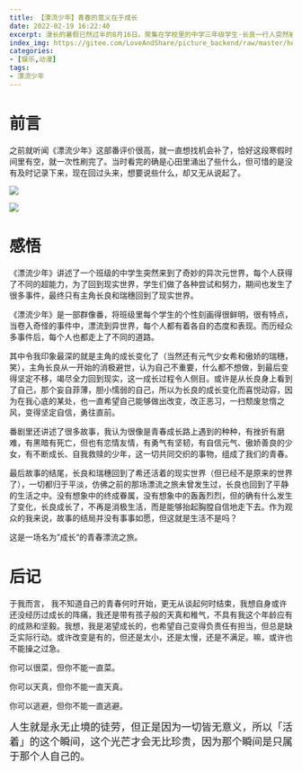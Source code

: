 ```yaml
---
title: 【漂流少年】青春的意义在于成长
date: 2022-02-19 16:22:40
excerpt: 漫长的暑假已然过半的8月16日。聚集在学校里的中学三年级学生·长良一行人突然被卷进从未设想过的事态之中。长良本人自不必说，神秘的转校生·希和瑞穗以及朝风等36名同班同学，都随着学校一起在异次元之中漂流。
index_img: https://gitee.com/LoveAndShare/picture_backend/raw/master/hexo_img/sonny boy.webp
categories:
- [娱乐,动漫]
tags:
- 漂流少年
---
```


# 前言

之前就听闻《漂流少年》这部番评价很高，就一直想找机会补了，恰好这段寒假时间里有空，就一次性刷完了。当时看完的确是心田里涌出了些什么，但可惜的是没有及时记录下来，现在回过头来，想要说些什么，却又无从说起了。

![](https://gitee.com/LoveAndShare/picture_backend/raw/master/img/202202201047171.png)

![](https://gitee.com/LoveAndShare/picture_backend/raw/master/img/202202201048916.png)

# 感悟

《漂流少年》讲述了一个班级的中学生突然来到了奇妙的异次元世界，每个人获得了不同的超能力，为了回到现实世界，学生们做了各种尝试和努力，期间也发生了很多事件，最终只有主角长良和瑞穗回到了现实世界。

《漂流少年》是一部群像番，将班级里每个学生的个性刻画得很鲜明，很有特点，当卷入奇怪的事件中，漂流到异世界，每个人都有着各自的态度和表现。而历经众多事件后，每个人也都走上了不同的道路。

其中令我印象最深的就是主角的成长变化了（当然还有元气少女希和傲娇的瑞穗，笑），主角长良从一开始的消极避世，认为自己不重要，什么都不想做，到最后变得坚定不移，竭尽全力回到现实，这一成长过程令人侧目。或许是从长良身上看到了自己，那个妄自菲薄，胆小懦弱的自己，所以为长良的成长变化而喜悦动容，因为在我心底的某处，也一直希望自己能够做出改变，改正恶习，一扫颓废怠惰之风，变得坚定自信，勇往直前。

番剧里还讲述了很多故事，我认为很像是青春成长路上遇到的种种，有挫折有磨难，有黑暗有死亡，但也有恋情友情，有勇气有坚韧，有自信元气、傲娇善良的少女，有不断成长、自我救赎的少年，这一切共同交织的事物，组成了我们的青春。

最后故事的结尾，长良和瑞穗回到了希还活着的现实世界（但已经不是原来的世界了），一切都归于平淡，仿佛之前的那场漂流之旅未曾发生过，长良也回到了平静的生活之中。没有想象中的终成眷属，没有想象中的轰轰烈烈，但的确有什么发生了变化，长良成长了，不再是消极生活，而是能够抬起胸膛自信地走下去。作为观众的我来说，故事的结局并没有事事如愿，但这就是生活不是吗？

这是一场名为”成长“的青春漂流之旅。

# 后记

于我而言， 我不知道自己的青春何时开始，更无从谈起何时结束，我想自身或许还没经历过成长的阵痛，我还是带有孩子般的天真和稚气，不具有我这个年龄应有的成熟和坚毅。我想，我是渴望成长的，也希望自己变得负责任有担当，但总是缺乏实际行动。或许改变是有的，但还是太小，还是太慢，还是不满足。嘛，或许也不能操之过急。

你可以很菜，但你不能一直菜。

你可以天真，但你不能一直天真。

你可以逃避，但你不能一直逃避。

<p class='note note-primary'>
  <font size='4'>人生就是永无止境的徒劳，但正是因为一切皆无意义，所以「活着」的这个瞬间，这个光芒才会无比珍贵，因为那个瞬间是只属于那个人自己的。</font>
</p>



<center>
<img src="https://gitee.com/LoveAndShare/picture_backend/raw/master/img/202202201025436.png" alt="" style="zoom: 50%;" />
</center>

